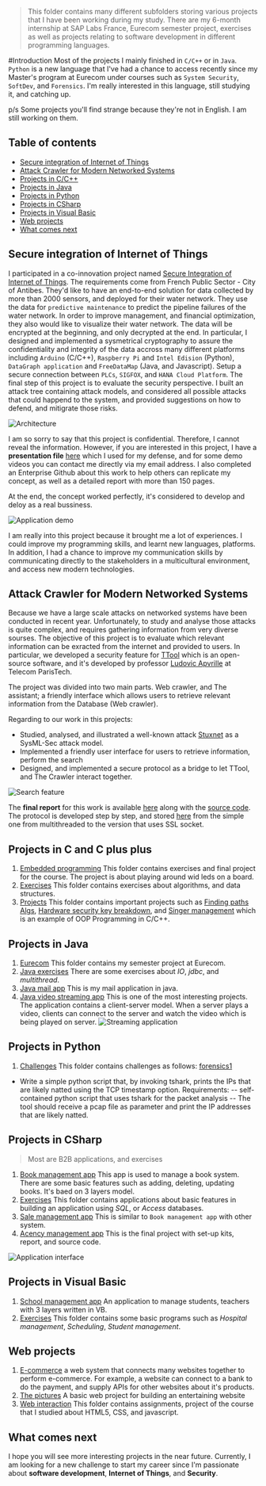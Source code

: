 >This folder contains many different subfolders storing various projects that I have been working during my study. There are my 6-month internship at SAP Labs France, Eurecom semester project, exercises as well as projects relating to software development in different programming languages.

#Introduction
Most of the projects I mainly finished in `C/C++` or in `Java`. `Python` is a new language that I've had a chance to access recently since my Master's program at Eurecom under courses such as `System Security`, `SoftDev`, and `Forensics`. I'm really interested in this language, still studying it, and catching up. 

p/s Some projects you'll find strange because they're not in English. I am still working on them.

## Table of contents
* [Secure integration of Internet of Things](#secure-integration-of-internet-of-things)
* [Attack Crawler for Modern Networked Systems](#attack-crawler-for-modern-networked-systems)
* [Projects in C/C++](#projects-in-c-and-c-plus-plus)
* [Projects in Java](#projects-in-java)
* [Projects in Python](#projects-in-python)
* [Projects in CSharp](#projects-in-sharp)
* [Projects in Visual Basic](#projects-in-visual-basic)
* [Web projects](#web-projects)
* [What comes next](#what-comes-next)

## Secure integration of Internet of Things
I participated in a co-innovation project named [Secure Integration of Internet of Things](http://scn.sap.com/community/labs/blog/2015/06/25/co-innovation-project-on-predictive-analytics-for-pipeline-integrity). The requirements come from French Public Sector - City of Antibes. They'd like to have an end-to-end solution for data collected by more than 2000 sensors, and deployed for their water network. They use the data for `predictive maintenance` to predict the pipeline failures of the water network. In order to improve management, and financial optimization, they also would like to visualize their water network. The data will be encrypted at the beginning, and only decrypted at the end. In particular, I designed and implemented a sysmetrical cryptography to assure the confidentiality and integrity of the data accross many different platforms including `Arduino` (C/C++), `Raspberry Pi` and `Intel Edision` (Python), `DataGraph application` and `FreeDataMap` (Java, and Javascript). Setup a secure connection between `PLCs`, `SIGFOX`, and `HANA Cloud Platform`. The final step of this project is to evaluate the security perspective. I built an attack tree containing attack models, and considered all possible attacks that could happend to the system, and provided suggestions on how to defend, and mitigrate those risks.

![Architecture](images/architecturediagram.png "Architecture Overview")

I am so sorry to say that this project is confidential. Therefore, I cannot reveal the information. However, if you are interested in this project, I have a **presentation file** [here](https://github.com/dandavid3000/Documents/blob/master/SecureIoT/SAP_Defense.pptx) which I used for my defense, and for some demo videos you can contact me directly via my email address. I also completed an Enterprise Github about this work to help others can replicate my concept, as well as a detailed report with more than 150 pages.

At the end, the concept worked perfectly, it's considered to develop and deloy as a real bussiness.

![Application demo](images/Concept.png "Application demo")

I am really into this project because it brought me a lot of experiences. I could improve my programming skills, and learnt new languages, platforms. In addition, I had a chance to improve my communication skills by communicating directly to the stakeholders in a multicultural environment, and access new modern technologies.

## Attack Crawler for Modern Networked Systems
Because we have a large scale attacks on networked systems have been conducted in recent year. Unfortunately, to study and analyse those attacks is quite complex, and requires gathering information from very diverse sourses.
The objective of this project is to evaluate which relevant information can be exracted from the internet and provided to users.
In particular, we developed a security feature for [TTool](http://ttool.telecom-paristech.fr/) which is an open-source software, and it's developed by professor [Ludovic Apvrille](http://perso.telecom-paristech.fr/~apvrille/) at Telecom ParisTech.

The project was divided into two main parts. Web crawler, and The assistant; a friendly interface which allows users to retrieve relevant information from the Database (Web crawler).

Regarding to our work in this projects:
* Studied, analysed, and illustrated a well-known attack [Stuxnet](https://en.wikipedia.org/wiki/Stuxnet) as a SysML-Sec attack model.
* Implemented a friendly user interface for users to retrieve information, perform the search
* Designed, and implemented a secure protocol as a bridge to let TTool, and The Crawler interact together.

![Search feature](images/ExternalSearch.png "Search feature")

The **final report** for this work is available [here](Java/Eurecom/SemesterFinalResult/FullSubmitted_Source/SemesterProjectReport_VO.pdf) along with the [source code](Java/Eurecom/SemesterFinalResult/FullSubmitted_Source/TTool.zip). The protocol is developed step by step, and stored [here](Java/Eurecom/SmallClient_Server/) from the simple one from multithreaded to the version that uses SSL socket.

## Projects in C and C plus plus

1. [Embedded programming](C/EmbeddedProgramming/Exercises)
This folder contains exercises and final project for the course. The project is about playing around wid leds on a board.
2. [Exercises](C/Exercises)
This folder contains exercises about algorithms, and data structures.
3. [Projects](C/Projects)
This folder contains important projects such as [Finding paths Algs](C/Projects/Algorithms), [Hardware security key breakdown](C/Projects/HardwareSec), and [Singer management](C/Projects/SingerManagement) which is an example of OOP Programming in C/C++.

## Projects in Java
1. [Eurecom](Java/Eurecom) This folder contains my semester project at Eurecom.
2. [Java exercises](Java/Projects/Exercises) There are some exercises about *IO*, *jdbc*, and *multithread*.
3. [Java mail app](Java/Projects/Final/JavaMailApp/0941037) This is my mail application in java.
4. [Java video streaming app](Java/Projects/Final/StreamingApplication) This is one of the most interesting projects. The application contains a client-server model. When a server plays a video, clients can connect to the server and watch the video which is being played on server.
![Streaming application](images/Streamingapplication.png "Streaming application")

## Projects in Python
1. [Challenges](Python/Challenges) This folder contains challenges as follows:
[forensics1](Python/Challenges/Forensics1.py)
- Write a simple python script that, by invoking tshark, prints the IPs that are likely natted using the TCP timestamp option.
Requirements:
-- self-contained python script that uses tshark for the packet analysis
-- The tool should receive a pcap file as parameter and print the IP addresses that are likely natted.



## Projects in CSharp
>Most are B2B applications, and exercises

1. [Book management app](CSharp/BookManagement/06k3021) This app is used to manage a book system. There are some basic features such as adding, deleting, updating books. It's baed on 3 layers model.
2. [Exercises](CSharp/Exercises) This folder contains applications about basic features in building an application using *SQL*, or *Access* databases.
3. [Sale management app](CSharp/SalesManagement/QLDaiLy) This is similar to `Book management app` with other system.
4. [Acency management app](CSharp/Final/SemesterProject/) This is the final project with set-up kits, report, and source code.

![Application interface](images/CSharp.png "Application interface")

## Projects in Visual Basic
1. [School management app](VisualBasic/FinalProject/AppliedManagementApplication) An application to manage students, teachers with 3 layers written in VB.
2. [Exercises](VisualBasic/Exercises) This folder contains some basic programs such as *Hospital management*, *Scheduling*, *Student management*.

## Web projects
1. [E-commerce](Web/E_Commerce) a web system that connects many websites together to perform e-commerce. For example, a website can connect to a bank to do the payment, and supply APIs for other websites about it's products.
2. [The pictures](Web/ThePictures) A basic web project for building an entertaining website
3. [Web interaction](Web/WebInt) This folder contains assignments, project of the course that I studied about HTML5, CSS, and javascript.

## What comes next
I hope you will see more interesting projects in the near future. Currently, I am looking for a new challenge to start my career since I'm passionate about **software development**, **Internet of Things**, and **Security**.
